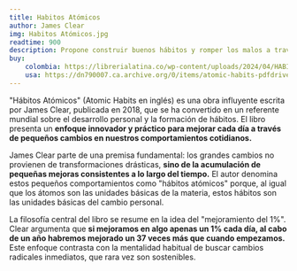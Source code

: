 ```yaml
---
title: Habitos Atómicos
author: James Clear
img: Habitos Atómicos.jpg
readtime: 900
description: Propone construir buenos hábitos y romper los malos a través de pequeños cambios. El libro se ha popularizado como una guía para mejorar la productividad y alcanzar metas a largo plazo. 
buy:
    colombia: https://librerialatina.co/wp-content/uploads/2024/04/HABITOS-ATOMICOS-JAMES-CLEAR.pdf
    usa: https://dn790007.ca.archive.org/0/items/atomic-habits-pdfdrive/Atomic%20habits%20%28%20PDFDrive%20%29.pdf
---
```

"Hábitos Atómicos" (Atomic Habits en inglés) es una obra influyente escrita por James Clear, publicada en 2018, que se ha convertido en un referente mundial sobre el desarrollo personal y la formación de hábitos. El libro presenta un **enfoque innovador y práctico para mejorar cada día a través de pequeños cambios en nuestros comportamientos cotidianos.**

James Clear parte de una premisa fundamental: los grandes cambios no provienen de transformaciones drásticas, **sino de la acumulación de pequeñas mejoras consistentes a lo largo del tiempo.** El autor denomina estos pequeños comportamientos como "hábitos atómicos" porque, al igual que los átomos son las unidades básicas de la materia, estos hábitos son las unidades básicas del cambio personal.

La filosofía central del libro se resume en la idea del "mejoramiento del 1%". Clear argumenta que **si mejoramos en algo apenas un 1% cada día, al cabo de un año habremos mejorado un 37 veces más que cuando empezamos.** Este enfoque contrasta con la mentalidad habitual de buscar cambios radicales inmediatos, que rara vez son sostenibles.